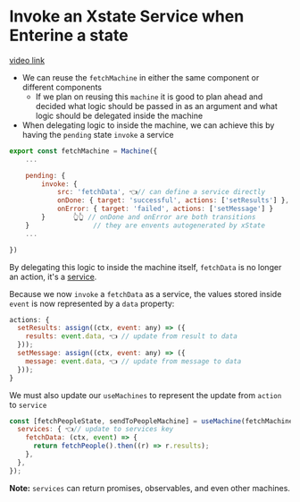 # Invoke an Xstate Service when Enterine a state

[video link](https://egghead.io/lessons/react-invoke-an-xstate-service-when-entering-a-state)

- We can reuse the `fetchMachine` in either the same component or different components
  - If we plan on reusing this `machine` it is good to plan ahead and decided what logic should be passed in as an argument and what logic should be delegated inside the machine
- When delegating logic to inside the machine, we can achieve this by having the `pending` state `invoke` a service

```js
export const fetchMachine = Machine({
	...

	pending: {
		invoke: {
			src: 'fetchData', 👈// can define a service directly
            onDone: { target: 'successful', actions: ['setResults'] },
			onError: { target: 'failed', actions: ['setMessage'] }
		}       👆👆 // onDone and onError are both transitions
	}                // they are envents autogenerated by xState
	...

})
```

By delegating this logic to inside the machine itself, `fetchData` is no longer an action, it's a [service](https://xstate.js.org/docs/guides/communication.html).

Because we now `invoke` a `fetchData` as a service, the values stored inside `event` is now represented by a `data` property:

```js
actions: {
  setResults: assign((ctx, event: any) => ({
    results: event.data, 👈 // update from result to data
  }));
  setMessage: assign((ctx, event: any) => ({
    message: event.data, 👈 // update from message to data
  }));
}
```

We must also update our `useMachines` to represent the update from `action` to `service`

```js
const [fetchPeopleState, sendToPeopleMachine] = useMachine(fetchMachine, {
  services: { 👈// update to services key
    fetchData: (ctx, event) => {
      return fetchPeople().then((r) => r.results);
    },
  },
});
```

**Note:** `services` can return promises, observables, and even other machines.
